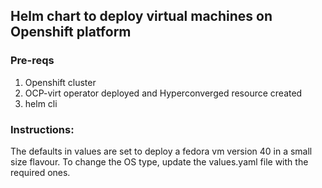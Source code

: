## Helm chart to deploy virtual machines on Openshift platform

### Pre-reqs

1. Openshift cluster
2. OCP-virt operator deployed and Hyperconverged resource created
3. helm cli

### Instructions:

The defaults in values are set to deploy a fedora vm version 40 in a small size flavour. 
To change the OS type, update the values.yaml file with the required ones. 

```


```
